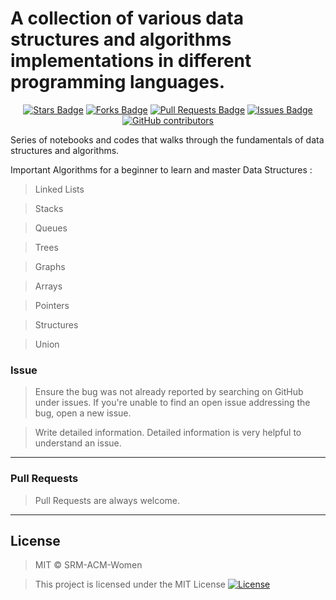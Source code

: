 # A collection of various data structures and algorithms implementations in different programming languages.  

<div align="center"><p align="center">
  <a href="https://github.com/SRM-ACM-Women/DS-Algo/"><img src="https://img.shields.io/github/stars/SRM-ACM-Women/DS-Algo" alt="Stars Badge"/></a>
  <a href="https://github.com/SRM-ACM-Women/DS-Algo/"><img src="https://img.shields.io/github/forks/SRM-ACM-Women/DS-Algo" alt="Forks Badge"/></a>
  <a href="https://github.com/SRM-ACM-Women/DS-Algo/pulls"><img src="https://img.shields.io/github/issues-pr/SRM-ACM-Women/DS-Algo" alt="Pull Requests Badge"/></a>
  <a href="https://github.com/SRM-ACM-Women/DS-Algo/issues"><img src="https://img.shields.io/github/issues/SRM-ACM-Women/DS-Algo" alt="Issues Badge"/></a>
  <a href="https://github.com/SRM-ACM-Women/DS-Algo/graphs/contributors"><img alt="GitHub contributors" src="https://img.shields.io/github/contributors/SRM-ACM-Women/DS-Algo"></a>
  </p>
</div>
Series of notebooks and codes that walks through the fundamentals of data structures and algorithms.

Important Algorithms for a beginner to learn and master Data Structures :
> Linked Lists

> Stacks

> Queues

> Trees

> Graphs

> Arrays

> Pointers

> Structures

> Union


 ### Issue 

> Ensure the bug was not already reported by searching on GitHub under issues. If you're unable to find an open issue addressing the bug, open a new issue.

> Write detailed information. Detailed information is very helpful to understand an issue.

---

 ### Pull Requests

> Pull Requests are always welcome.

---

 ## License

> MIT © SRM-ACM-Women

> This project is licensed under the MIT License 
[![License](http://img.shields.io/:license-mit-blue.svg?style=flat-square)](http://badges.mit-license.org)

